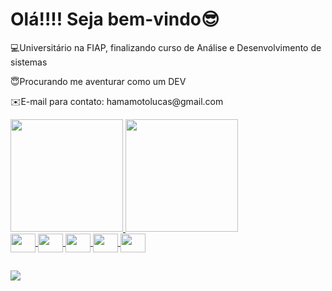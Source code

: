 <h1>Olá!!!! Seja bem-vindo😎</h1>
<p>💻Universitário na FIAP, finalizando curso de Análise e Desenvolvimento de sistemas</p>
<p>😇Procurando me aventurar como um DEV</p>
<p>✉️E-mail para contato: hamamotolucas@gmail.com</p>


<div>
  <a href="https://github.com/lucashamamoto">
    <img height="180em" src = https://github-readme-stats.vercel.app/api?username=lucashamamoto&show_icons=true&theme=dark>
    <img height="180em" src = https://github-readme-stats.vercel.app/api/top-langs/?username=lucashamamoto&layout=donut&theme=dark>
</div>
<div>
  <img align = "center" height = "30" width = "40" src="https://cdn.jsdelivr.net/gh/devicons/devicon@latest/icons/html5/html5-original.svg" />
  <img align = "center" height = "30" width = "40" src="https://cdn.jsdelivr.net/gh/devicons/devicon@latest/icons/css3/css3-original.svg" />
  <img align = "center" height = "30" width = "40" src="https://cdn.jsdelivr.net/gh/devicons/devicon@latest/icons/javascript/javascript-original.svg"/>
  <img align = "center" height = "30" width = "40" src="https://cdn.jsdelivr.net/gh/devicons/devicon@latest/icons/java/java-plain.svg" />
  <img align = "center" height = "30" width = "40" src="https://cdn.jsdelivr.net/gh/devicons/devicon@latest/icons/python/python-original.svg" />

          
</div>

##
<div>
  <a href= "https://www.linkedin.com/in/lucashamamoto" target = "_blank" ><img src = "https://img.shields.io/badge/LinkedIn-0077B5?style=for-the-badge&logo=linkedin&logoColor=white" target = "_blank">
</div>
